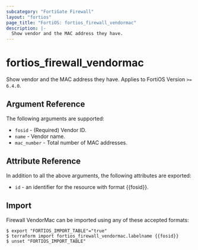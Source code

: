 ```yaml
---
subcategory: "FortiGate Firewall"
layout: "fortios"
page_title: "FortiOS: fortios_firewall_vendormac"
description: |-
  Show vendor and the MAC address they have.
---
```


# fortios_firewall_vendormac
Show vendor and the MAC address they have. Applies to FortiOS Version `>= 6.4.0`.

## Argument Reference

The following arguments are supported:

* `fosid` - (Required) Vendor ID.
* `name` - Vendor name.
* `mac_number` - Total number of MAC addresses.


## Attribute Reference

In addition to all the above arguments, the following attributes are exported:
* `id` - an identifier for the resource with format {{fosid}}.

## Import

Firewall VendorMac can be imported using any of these accepted formats:
```
$ export "FORTIOS_IMPORT_TABLE"="true"
$ terraform import fortios_firewall_vendormac.labelname {{fosid}}
$ unset "FORTIOS_IMPORT_TABLE"
```
